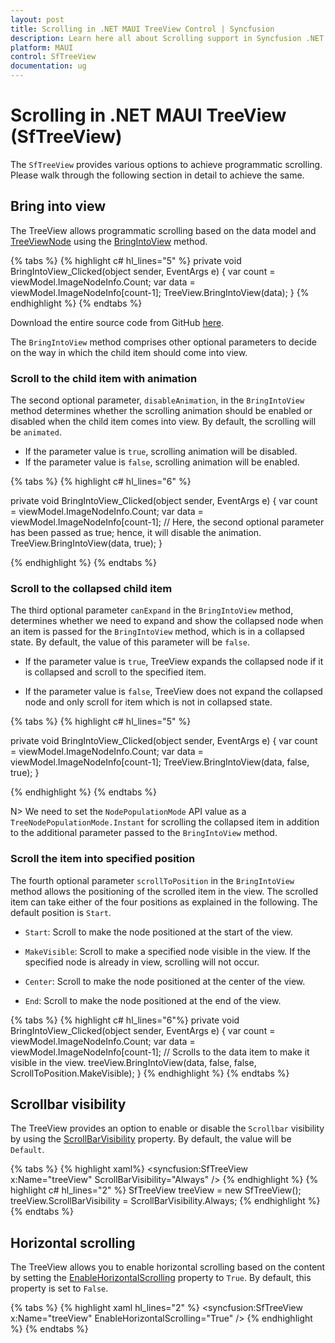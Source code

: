 ```yaml
---
layout: post
title: Scrolling in .NET MAUI TreeView Control | Syncfusion
description: Learn here all about Scrolling support in Syncfusion .NET MAUI TreeView (SfTreeView) Control and more.
platform: MAUI
control: SfTreeView
documentation: ug
---
```


# Scrolling in .NET MAUI TreeView (SfTreeView)

The `SfTreeView` provides various options to achieve programmatic scrolling. Please walk through the following section in detail to achieve the same.

## Bring into view

The TreeView allows programmatic scrolling based on the data model and [TreeViewNode](https://help.syncfusion.com/cr/maui/Syncfusion.TreeView.Engine.TreeViewNode.html) using the [BringIntoView](https://help.syncfusion.com/cr/maui/Syncfusion.Maui.TreeView.SfTreeView.html#Syncfusion_Maui_TreeView_SfTreeView_BringIntoView_Syncfusion_TreeView_Engine_TreeViewNode_System_Boolean_System_Boolean_Microsoft_Maui_Controls_ScrollToPosition_) method.

{% tabs %}
{% highlight c# hl_lines="5" %}
private void BringIntoView_Clicked(object sender, EventArgs e)
{
    var count = viewModel.ImageNodeInfo.Count;
    var data = viewModel.ImageNodeInfo[count-1];
    TreeView.BringIntoView(data);
}
{% endhighlight %}
{% endtabs %}

Download the entire source code from GitHub [here](https://github.com/SyncfusionExamples/how-to-bring-specific-node-into-view-programmatically-in-.net-maui-treeview).

The `BringIntoView` method comprises other optional parameters to decide on the way in which the child item should come into view.

### Scroll to the child item with animation

The second optional parameter, `disableAnimation`, in the `BringIntoView` method determines whether the scrolling animation should be enabled or disabled when the child item comes into view. By default, the scrolling will be `animated`.

* If the parameter value is `true`, scrolling animation will be disabled.
* If the parameter value is `false`, scrolling animation will be enabled.

{% tabs %}
{% highlight c# hl_lines="6" %}

private void BringIntoView_Clicked(object sender, EventArgs e)
{
    var count = viewModel.ImageNodeInfo.Count;
    var data = viewModel.ImageNodeInfo[count-1];
    // Here, the second optional parameter has been passed as true; hence, it will disable the animation.
    TreeView.BringIntoView(data, true);
}

{% endhighlight %}
{% endtabs %}

### Scroll to the collapsed child item

The third optional parameter `canExpand` in the `BringIntoView` method, determines whether we need to expand and show the collapsed node when an item is passed for the `BringIntoView` method, which is in a collapsed state. By default, the value of this parameter will be `false`.

* If the parameter value is `true`, TreeView expands the collapsed node if it is collapsed and scroll to the specified item.

* If the parameter value is `false`, TreeView does not expand the collapsed node and only scroll for item which is not in collapsed state.

{% tabs %}
{% highlight c# hl_lines="5" %}

private void BringIntoView_Clicked(object sender, EventArgs e)
{
    var count = viewModel.ImageNodeInfo.Count;
    var data = viewModel.ImageNodeInfo[count-1];
    TreeView.BringIntoView(data, false, true);
}

{% endhighlight %}
{% endtabs %}

N> We need to set the `NodePopulationMode` API value as a `TreeNodePopulationMode.Instant` for scrolling the collapsed item in addition to the additional parameter passed to the `BringIntoView` method.

### Scroll the item into specified position

The fourth optional parameter `scrollToPosition` in the `BringIntoView` method allows the positioning of the scrolled item in the view. The scrolled item can take either of the four positions as explained in the following. The default position is `Start`.

* `Start`: Scroll to make the node positioned at the start of the view.

* `MakeVisible`: Scroll to make a specified node visible in the view. If the specified node is already in view, scrolling will not occur.

* `Center`: Scroll to make the node positioned at the center of the view.

* `End`: Scroll to make the node positioned at the end of the view.

{% tabs %}
{% highlight c# hl_lines="6"%}
private void BringIntoView_Clicked(object sender, EventArgs e)
{
    var count = viewModel.ImageNodeInfo.Count;
    var data = viewModel.ImageNodeInfo[count-1];
    // Scrolls to the data item to make it visible in the view.
    treeView.BringIntoView(data, false, false, ScrollToPosition.MakeVisible);
}
{% endhighlight %}
{% endtabs %}

## Scrollbar visibility

The TreeView provides an option to enable or disable the `Scrollbar` visibility by using the [ScrollBarVisibility](https://help.syncfusion.com/cr/maui/Syncfusion.Maui.TreeView.SfTreeView.html#Syncfusion_Maui_TreeView_SfTreeView_ScrollBarVisibility) property. By default, the value will be `Default`.

{% tabs %}
{% highlight xaml%}
<syncfusion:SfTreeView x:Name="treeView" ScrollBarVisibility="Always" />
{% endhighlight %}
{% highlight c# hl_lines="2" %}
SfTreeView treeView = new SfTreeView();
treeView.ScrollBarVisibility = ScrollBarVisibility.Always;
{% endhighlight %}
{% endtabs %}

## Horizontal scrolling 

The TreeView allows you to enable horizontal scrolling based on the content by setting the [EnableHorizontalScrolling](https://help.syncfusion.com/cr/maui/Syncfusion.Maui.TreeView.SfTreeView.html#Syncfusion_Maui_TreeView_SfTreeView_EnableHorizontalScrolling) property to `True`. By default, this property is set to `False`.

{% tabs %}
{% highlight xaml hl_lines="2" %}
<syncfusion:SfTreeView x:Name="treeView" 
                       EnableHorizontalScrolling="True" />
{% endhighlight %}
{% endtabs %}
